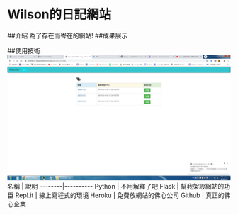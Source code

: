 # Wilson的日記網站
##介紹
為了存在而岑在的網站!
##成果展示

##使用技術
![](https://github.com/wilson11026/web/blob/master/demo.png?raw=true)
名稱    |    說明
--------|----------
Python  | 不用解釋了吧
Flask   | 幫我架設網站的功臣
Repl.it | 線上寫程式的環境
Heroku  | 免費放網站的佛心公司
Github  | 真正的佛心企業
      
